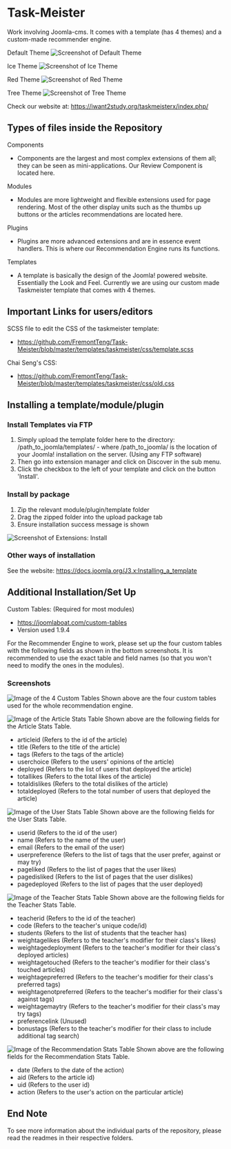 # Task-Meister
Work involving Joomla-cms. It comes with a template (has 4 themes) and a custom-made recommender engine.

Default Theme
![Screenshot of Default Theme](images/DefaultTheme.PNG)

Ice Theme
![Screenshot of Ice Theme](images/IceTheme.PNG)

Red Theme
![Screenshot of Red Theme](images/RedTheme.PNG)

Tree Theme
![Screenshot of Tree Theme](images/TreeTheme.PNG)

Check our website at: https://iwant2study.org/taskmeisterx/index.php/

## Types of files inside the Repository
Components 
- Components are the largest and most complex extensions of them all; they can be seen as mini-applications. Our Review Component is located here.

Modules
- Modules are more lightweight and flexible extensions used for page rendering. Most of the other display units such as the thumbs up buttons or the articles recommendations are located here.

Plugins
- Plugins are more advanced extensions and are in essence event handlers. This is where our Recommendation Engine runs its functions.

Templates
- A template is basically the design of the Joomla! powered website. Essentially the Look and Feel. Currently we are using our custom made Taskmeister template that comes with 4 themes. 

## Important Links for users/editors
SCSS file to edit the CSS of the taskmeister template:
- https://github.com/FremontTeng/Task-Meister/blob/master/templates/taskmeister/css/template.scss

Chai Seng's CSS:
- https://github.com/FremontTeng/Task-Meister/blob/master/templates/taskmeister/css/old.css

## Installing a template/module/plugin
### Install Templates via FTP
1. Simply upload the template folder here to the directory: /path_to_joomla/templates/ - where /path_to_joomla/ is the location of your Joomla! installation on the server. (Using any FTP software)
2. Then go into extension manager and click on Discover in the sub menu.
3. Click the checkbox to the left of your template and click on the button 'Install'.

### Install by package
1. Zip the relevant module/plugin/template folder
2. Drag the zipped folder into the upload package tab
3. Ensure installation success message is shown

![Screenshot of Extensions: Install](images/ExtensionsInstall.PNG)

### Other ways of installation
See the website: https://docs.joomla.org/J3.x:Installing_a_template

## Additional Installation/Set Up
Custom Tables: (Required for most modules)
- https://joomlaboat.com/custom-tables 
- Version used 1.9.4

For the Recommender Engine to work, please set up the four custom tables with the following fields as shown in the bottom screenshots. It is recommended to use the exact table and field names (so that you won't need to modify the ones in the modules).

### Screenshots
![Image of the 4 Custom Tables](images/CustomTables.png)
Shown above are the four custom tables used for the whole recommendation engine.

![Image of the Article Stats Table](images/ArticleStatsFields.png)
Shown above are the following fields for the Article Stats Table.
- articleid (Refers to the id of the article)
- title (Refers to the title of the article)
- tags (Refers to the tags of the article)
- userchoice (Refers to the users' opinions of the article)
- deployed (Refers to the list of users that deployed the article)
- totallikes (Refers to the total likes of the article)
- totaldislikes (Refers to the total dislikes of the article)
- totaldeployed (Refers to the total number of users that deployed the article)

![Image of the User Stats Table](images/UserStatsFields.png)
Shown above are the following fields for the User Stats Table.
- userid (Refers to the id of the user)
- name (Refers to the name of the user)
- email (Refers to the email of the user)
- userpreference (Refers to the list of tags that the user prefer, against or may try)
- pageliked (Refers to the list of pages that the user likes)
- pagedisliked (Refers to the list of pages that the user dislikes)
- pagedeployed (Refers to the list of pages that the user deployed)

![Image of the Teacher Stats Table](images/TeacherStatsFields.png)
Shown above are the following fields for the Teacher Stats Table.
- teacherid (Refers to the id of the teacher)
- code (Refers to the teacher's unique code/id)
- students (Refers to the list of students that the teacher has)
- weightagelikes (Refers to the teacher's modifier for their class's likes)
- weightagedeployment (Refers to the teacher's modifier for their class's deployed articles)
- weightagetouched (Refers to the teacher's modifier for their class's touched articles)
- weightagepreferred (Refers to the teacher's modifier for their class's preferred tags)
- weightagenotpreferred (Refers to the teacher's modifier for their class's against tags)
- weightagemaytry (Refers to the teacher's modifier for their class's may try tags)
- preferencelink (Unused)
- bonustags (Refers to the teacher's modifier for their class to include additional tag search)

![Image of the Recommendation Stats Table](images/RecommendationStatsFields.png)
Shown above are the following fields for the Recommendation Stats Table.
- date (Refers to the date of the action)
- aid (Refers to the article id)
- uid (Refers to the user id)
- action (Refers to the user's action on the particular article)

## End Note
To see more information about the individual parts of the repository, please read the readmes in their respective folders.